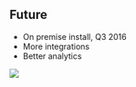 ## Future

- On premise install, Q3 2016
- More integrations
- Better analytics

![](https://s3.amazonaws.com/flood-io-support/Your_Floods_-_Timeline_-_Flood_IO_2016-06-16_21-31-19.png)
